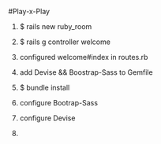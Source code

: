 #Play-x-Play

1. $ rails new ruby_room

2. $ rails g controller welcome

3. configured welcome#index in routes.rb

4. add Devise && Boostrap-Sass to Gemfile

5. $ bundle install

6. configure Bootrap-Sass

7. configure Devise

8. 

